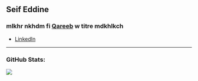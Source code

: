 ## Seif Eddine

### mlkhr nkhdm fi [Qareeb](https://qareeb.io) w titre mdkhlkch
- [LinkedIn](https://www.linkedin.com/in/sifedine/)

---

### GitHub Stats:
<a href="https://github.com/dev-pengi"><img align="center" src="https://github-readme-stats.vercel.app/api/top-langs/?username=dev-pengi&layout=compact&langs_count=8&theme=slateorange&hide_border=true" /></a>

